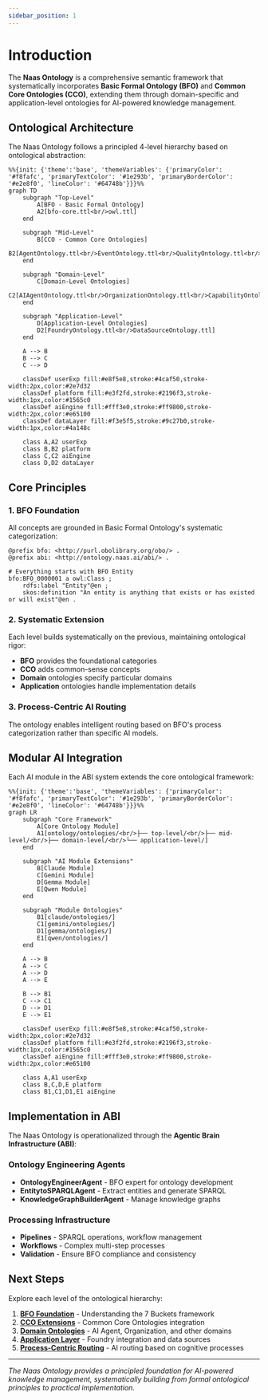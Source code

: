 ```yaml
---
sidebar_position: 1
---
```


# Introduction

The **Naas Ontology** is a comprehensive semantic framework that systematically incorporates **Basic Formal Ontology (BFO)** and **Common Core Ontologies (CCO)**, extending them through domain-specific and application-level ontologies for AI-powered knowledge management.

## Ontological Architecture

The Naas Ontology follows a principled 4-level hierarchy based on ontological abstraction:

```mermaid
%%{init: {'theme':'base', 'themeVariables': {'primaryColor': '#f8fafc', 'primaryTextColor': '#1e293b', 'primaryBorderColor': '#e2e8f0', 'lineColor': '#64748b'}}}%%
graph TD
    subgraph "Top-Level"
        A[BFO - Basic Formal Ontology]
        A2[bfo-core.ttl<br/>owl.ttl]
    end
    
    subgraph "Mid-Level"
        B[CCO - Common Core Ontologies]
        B2[AgentOntology.ttl<br/>EventOntology.ttl<br/>QualityOntology.ttl<br/>ArtifactOntology.ttl]
    end
    
    subgraph "Domain-Level"
        C[Domain-Level Ontologies]
        C2[AIAgentOntology.ttl<br/>OrganizationOntology.ttl<br/>CapabilityOntology.ttl<br/>PersonOntology.ttl]
    end
    
    subgraph "Application-Level"
        D[Application-Level Ontologies]
        D2[FoundryOntology.ttl<br/>DataSourceOntology.ttl]
    end
    
    A --> B
    B --> C
    C --> D
    
    classDef userExp fill:#e8f5e8,stroke:#4caf50,stroke-width:2px,color:#2e7d32
    classDef platform fill:#e3f2fd,stroke:#2196f3,stroke-width:1px,color:#1565c0
    classDef aiEngine fill:#fff3e0,stroke:#ff9800,stroke-width:2px,color:#e65100
    classDef dataLayer fill:#f3e5f5,stroke:#9c27b0,stroke-width:1px,color:#4a148c
    
    class A,A2 userExp
    class B,B2 platform
    class C,C2 aiEngine
    class D,D2 dataLayer
```

## Core Principles

### 1. BFO Foundation
All concepts are grounded in Basic Formal Ontology's systematic categorization:

```turtle
@prefix bfo: <http://purl.obolibrary.org/obo/> .
@prefix abi: <http://ontology.naas.ai/abi/> .

# Everything starts with BFO Entity
bfo:BFO_0000001 a owl:Class ;
    rdfs:label "Entity"@en ;
    skos:definition "An entity is anything that exists or has existed or will exist"@en .
```

### 2. Systematic Extension
Each level builds systematically on the previous, maintaining ontological rigor:

- **BFO** provides the foundational categories
- **CCO** adds common-sense concepts
- **Domain** ontologies specify particular domains
- **Application** ontologies handle implementation details

### 3. Process-Centric AI Routing
The ontology enables intelligent routing based on BFO's process categorization rather than specific AI models.

## Modular AI Integration

Each AI module in the ABI system extends the core ontological framework:

```mermaid
%%{init: {'theme':'base', 'themeVariables': {'primaryColor': '#f8fafc', 'primaryTextColor': '#1e293b', 'primaryBorderColor': '#e2e8f0', 'lineColor': '#64748b'}}}%%
graph LR
    subgraph "Core Framework"
        A[Core Ontology Module]
        A1[ontology/ontologies/<br/>├── top-level/<br/>├── mid-level/<br/>├── domain-level/<br/>└── application-level/]
    end
    
    subgraph "AI Module Extensions"
        B[Claude Module]
        C[Gemini Module]
        D[Gemma Module]
        E[Qwen Module]
    end
    
    subgraph "Module Ontologies"
        B1[claude/ontologies/]
        C1[gemini/ontologies/]
        D1[gemma/ontologies/]
        E1[qwen/ontologies/]
    end
    
    A --> B
    A --> C
    A --> D
    A --> E
    
    B --> B1
    C --> C1
    D --> D1
    E --> E1
    
    classDef userExp fill:#e8f5e8,stroke:#4caf50,stroke-width:2px,color:#2e7d32
    classDef platform fill:#e3f2fd,stroke:#2196f3,stroke-width:1px,color:#1565c0
    classDef aiEngine fill:#fff3e0,stroke:#ff9800,stroke-width:2px,color:#e65100
    
    class A,A1 userExp
    class B,C,D,E platform
    class B1,C1,D1,E1 aiEngine
```

## Implementation in ABI

The Naas Ontology is operationalized through the **Agentic Brain Infrastructure (ABI)**:

### Ontology Engineering Agents
- **OntologyEngineerAgent** - BFO expert for ontology development
- **EntitytoSPARQLAgent** - Extract entities and generate SPARQL
- **KnowledgeGraphBuilderAgent** - Manage knowledge graphs

### Processing Infrastructure
- **Pipelines** - SPARQL operations, workflow management
- **Workflows** - Complex multi-step processes
- **Validation** - Ensure BFO compliance and consistency

## Next Steps

Explore each level of the ontological hierarchy:

1. **[BFO Foundation](/ontology-essentials/bfo-foundation)** - Understanding the 7 Buckets framework
2. **[CCO Extensions](/ontology-essentials/cco-extensions)** - Common Core Ontologies integration
3. **[Domain Ontologies](/ontology-essentials/domain-ontologies)** - AI Agent, Organization, and other domains
4. **[Application Layer](/ontology-essentials/application-layer)** - Foundry integration and data sources
5. **[Process-Centric Routing](/ontology-essentials/process-routing)** - AI routing based on cognitive processes

---

*The Naas Ontology provides a principled foundation for AI-powered knowledge management, systematically building from formal ontological principles to practical implementation.*
